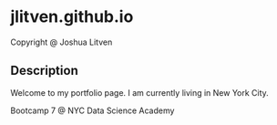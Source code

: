 # jlitven.github.io
Copyright @ Joshua Litven

## Description
Welcome to my portfolio page. I am currently living in New York City.

Bootcamp 7 @ NYC Data Science Academy

